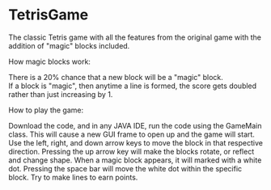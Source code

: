 # TetrisGame
The classic Tetris game with all the features from the original game with the addition of "magic" blocks included. 

How magic blocks work:

There is a 20% chance that a new block will be a "magic" block.  
If a block is "magic", then anytime a line is formed, the score gets doubled rather than just increasing by 1.

How to play the game:

Download the code, and in any JAVA IDE, run the code using the GameMain class.  This will cause a new GUI frame to open up and the game will start.  Use the left, right, and down arrow keys to move the block in that respective direction.  Pressing the up arrow key will make the blocks rotate, or reflect and change shape.  When a magic block appears, it will marked with a white dot.  Pressing the space bar will move the white dot within the specific block.  Try to make lines to earn points.
